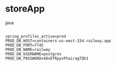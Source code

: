 # storeApp
 java




```properties

spring_profiles_active=prod
PROD_DB_HOST=containers-us-west-154.railway.app
PROD_DB_PORT=7745
PROD_DB_NAME=railway
PROD_DB_USERNAME=postgres
PROD_DB_PASSWORD=X8vETRpyvPSairagTQh1
```